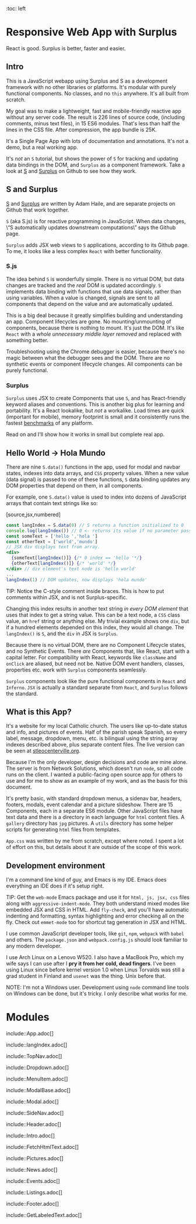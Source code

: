 :toc: left

# Responsive Web App with Surplus
React is good. Surplus is better, faster and easier.

## Intro

This is a JavaScript webapp using Surplus and S as a development
framework with no other libraries or platforms. It's modular with
purely functional components. No classes, and no `this` anywhere. It's
all built from scratch. 

My goal was to make a lightweight, fast and mobile-friendly reactive
app without any server code. The result is 226 lines of source code,
(including comments, minus text files), in 15 ES6
modules. That's less than half the lines in the CSS file. After
compression, the app bundle is 25K.

It's a Single Page App with lots of documentation and
annotations. It's not a demo, but a real working app.

It's *not* an `S` tutorial, but shows the power of `S` for tracking
and updating data bindings in the DOM, and `Surplus` as a component
framework. Take a look at [S](https://github.com/adamhaile/S) and
[Surplus](https://github.com/adamhaile/surplus) on Github to see how
they work.

## S and Surplus

[S](https://github.com/adamhaile/S) and
[Surplus](https://github.com/adamhaile/surplus) are written by Adam
Haile, and are separate projects on Github that work together.

`S` (aka S.js) is for reactive programming in JavaScript. When data
changes, \“S automatically updates downstream computations\” says the
Github page.

`Surplus` adds JSX web views to `S` applications, according to its
Github page. To me, it looks like a less complex `React` with better functionality.

### S.js

The idea behind `S` is wonderfully simple. There is no virtual DOM,
but data changes are tracked and the *real* DOM is updated
accordingly. `S` implements data binding with functions that use data
signals, rather than using variables. When a value is changed, signals
are sent to all components that depend on the value and are
automatically updated. 

This is a big deal because it greatly simplifies building and
understanding an app. Component lifecycles are gone. No
mounting/unmounting of components, because there is nothing to
mount. It's just the DOM. It's like `React` with a *whole unnecessary
middle layer removed* and replaced with something better.

Troubleshooting using the Chrome debugger is easier, because there's
no magic between what the debugger sees and the DOM. There are no
synthetic events or component lifecycle changes. All components can be
purely functional.

### Surplus

`Surplus` uses JSX to create Components that use `S`, and has
React-friendly keyword aliases and conventions. This is another big
plus for learning and portability. It's a React lookalike, but *not* a
workalike. Load times are quick (important for mobile), memory
footprint is small and it consistently runs the fastest
[benchmarks](https://github.com/krausest/js-framework-benchmark) of
any platform.

Read on and I'll show how it works in small but complete real app.

## Hello World -> Hola Mundo
There are nine `S.data()` functions in the app, used for modal and
navbar states, indexes into data arrays, and `CSS` property
values. When a new value (data signal) is passed to one of these
functions, `S` data binding updates any DOM properties that depend on
them, in all components.

For example, one `S.data()` value is used to index into dozens of
JavaScript arrays that contain text strings like so:

[source,jsx,numbered]
```jsx
const langIndex = S.data(0) // S returns a function initialized to 0
console.log(langIndex()) // 0 <- returns its value if no parameter passed.
const someText = ['hello ','hola ']
const otherText = ['world','mundo']
// JSX div displays text from array.
<div>
  {someText[langIndex()]} {/* 0 index == 'hello '*/}
  {otherText[langIndex()]} {/* 'world' */}
</div> // div element's text node is 'hello world'
...
langIndex(1) // DOM updates, now displays 'hola mundo'
```

TIP: Notice the C-style comment inside braces. This is how to
put comments within JSX, and is not Surplus-specific.

Changing this index results in another text string *in every DOM
element* that uses that index to get a string value. This can be a
text node, a `CSS` class value, an `href` string or anything else. My
trivial example shows one `div`, but if a hundred elements depended on
this index, they would all change. The `langIndex()` is `S`, and the
`div` in JSX is `Surplus`.

Because there is no virtual DOM, there are no Component Lifecycle
states, and no Synthetic Events. There *are* Components that, like
React, start with a capital letter. For compatibility with React,
keywords like `className` and `onClick` are aliased, but need not
be. Native DOM event handlers, classes, properties etc. work with
`Surplus` components seamlessly.

`Surplus` components look like the pure functional components in
`React` and `Inferno`. `JSX` is actually a standard separate from
`React`, and `Surplus` follows the standard.

## What is this App?
It's a website for my local Catholic church. The users like up-to-date
status and info, and pictures of events. Half of the parish speak
Spanish, so every label, message, dropdown, menu, etc. is bilingual
using the string array indexes described above, plus separate content
files. The live version can be seen at
[stleocenterville.org](http://stleocenterville.org).

Because I'm the only developer, design decisions and code are mine
alone. The server is from Network Solutions, which doesn't run `node`,
so all code runs on the client. I wanted a public-facing open source
app for others to use and for me to show as an example of my work, and
as the basis for this document.

It's pretty basic, with standard dropdown menus, a sidenav bar,
headers, footers, modals, event calendar and a picture
slideshow. There are 15 Components, each in a separate ES6
module. Other JavaScript files have text data and there is a directory
in each language for `html` content files. A `gallery` directory has
`jpg` pictures. A `utils` directory has some helper scripts for
generating `html` files from templates.

`App.css` was written by me from scratch, except where noted. I spent
a lot of effort on this, but details about it are outside of the scope
of this work. 

## Development environment
I'm a command line kind of guy, and Emacs is my IDE. Emacs does
everything an IDE does if it's setup right.

TIP: Get the `web-mode` Emacs package and use it for `html, js, jsx,
css` files along with `aggressive-indent-mode`. They both understand mixed
modes like embedded JSX and CSS in HTML. Add `fly-check`, and you'll
have automatic indenting and formatting, syntax highlighting and error
checking all on the fly. Check out `emmet-mode` too for shortcut tag generation in
JSX and HTML.

I use common JavaScript developer tools, like `git`, `npm`, `webpack` with
`babel` and others. The
`package.json` and `webpack.config.js` should look familiar to any
modern developer.

I use Arch Linux on a Lenovo W520. I also have a MacBook Pro, which
my wife says I can use after I **pry it from her cold, dead
fingers**. I've been using Linux since before kernel version 1.0 when
Linus Torvalds was still a grad student in Finland and `usenet` was
the thing. Unix before that.

NOTE: I'm not a Windows user. Development using `node` command line tools on
Windows can be done, but it's tricky. I only describe what works for me.

# Modules


include::App.adoc[]

include::langIndex.adoc[]

include::TopNav.adoc[]

include::Dropdown.adoc[]

include::MenuItem.adoc[]

include::ModalBase.adoc[]

include::Modal.adoc[]

include::SideNav.adoc[]

include::Header.adoc[]

include::Intro.adoc[]

include::FetchHtmlText.adoc[]

include::Pictures.adoc[]

include::News.adoc[]

include::Events.adoc[]

include::Listings.adoc[]

include::Footer.adoc[]

include::GetLabeledText.adoc[]
